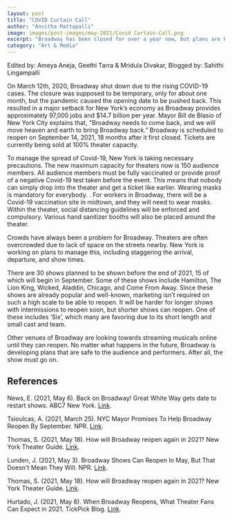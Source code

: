 ```yaml
---
layout: post
title: "COVID Curtain Call"
author: "Anvitha Mattapalli"
image: images/post-images/may-2021/Covid Curtain-Call.png
excerpt: "Broadway has been closed for over a year now, but plans are being made to reopen it. Is this a good idea?"
category: "Art & Media"
---
```


Edited by: Ameya Aneja, Geethi Tarra & Mridula Divakar, Blogged by: Sahithi Lingampalli

On March 12th, 2020, Broadway shut down due to the rising COVID-19 cases. The closure was supposed to be temporary, only for about one  month, but the pandemic caused the opening date to be pushed back. This resulted in a major setback for New York’s economy as Broadway provides approximately  97,000 jobs and $14.7 billion per year. Mayor Bill de Blasio of New York City explains that, "Broadway needs to come back, and we will move heaven and earth to bring Broadway back.” Broadway is scheduled to reopen on September 14, 2021, 18 months after it first closed. Tickets are currently being sold at 100% theater capacity. 

To manage the spread of Covid-19, New York is taking necessary precautions. The new maximum capacity for theaters now is 150 audience members. All audience members must be fully vaccinated or provide proof of a negative Covid-19 test taken before the event. This means that nobody can simply drop into the theater and get a ticket like earlier. Wearing masks is mandatory for everybody. . For workers in Broadway, there will be a Covid-19 vaccination site in midtown, and they will need to wear masks. Within the theater, social distancing guidelines will be enforced and compulsory. Various hand sanitizer booths will also be placed around the theater. 

Crowds have always been a problem for Broadway. Theaters are often overcrowded due to lack of space on the streets nearby. New York is working on plans to manage this, including staggering the arrival, departure, and show times. 

There are 30 shows planned to be shown before the end of 2021, 15 of which will begin in September. Some of these shows include Hamilton, The Lion King, Wicked, Aladdin, Chicago, and Come From Away. Since these shows are already popular and well-known, marketing isn’t required on such a high scale to be able to reopen. It will be harder for longer shows with intermissions to reopen soon, but shorter shows can reopen. One of these includes ‘Six’, which many are favoring due to its short length and small cast and team.

Other venues of Broadway are looking towards streaming musicals online until they can reopen. No matter what happens in the future, Broadway is developing plans that are safe to the audience and performers. After all, the show must go on.

## References 
News, E. (2021, May 6). Back on Broadway! Great White Way gets date to restart shows. ABC7 New York. [Link](https://abc7ny.com/broadway-new-york-city-entertainment-theater-capacity-returns/10584076/).

Tsioulcas, A. (2021, March 25). NYC Mayor Promises To Help Broadway Reopen By September. NPR. [Link](https://www.npr.org/2021/03/25/981165943/nyc-mayor-promises-to-help-broadway-re-open-by-september). 

Thomas, S. (2021, May 18). How will Broadway reopen again in 2021? New York Theater Guide. [Link](https://www.newyorktheatreguide.com/news-features/how-will-broadway-reopen-again-in-2021). 

Lunden, J. (2021, May 3). Broadway Shows Can Reopen In May, But That Doesn't Mean They Will. NPR. [Link](https://www.npr.org/2021/05/03/993213067/broadway-shows-can-reopen-in-may-but-that-doesnt-mean-they-will). 

Thomas, S. (2021, May 18). How will Broadway reopen again in 2021? New York Theater Guide. [Link](https://www.newyorktheatreguide.com/news-features/how-will-broadway-reopen-again-in-2021). 

Hurtado, J. (2021, May 6). When Broadway Reopens, What Theater Fans Can Expect in 2021. TickPick Blog. [Link](https://www.tickpick.com/blog/will-broadway-reopen-in-2021/). 
